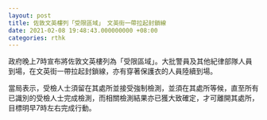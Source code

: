 ```yaml
---
layout: post
title: 佐敦文英樓列「受限區域」　文英街一帶拉起封鎖線
date: 2021-02-08 19:48:43.000000000 +08:00
categories: rthk
---
```


政府晚上7時宣布將佐敦文英樓列為「受限區域」。大批警員及其他紀律部隊人員到場，在文英街一帶拉起封鎖線，亦有穿著保護衣的人員陸續到場。

當局表示，受檢人士須留在其處所並接受強制檢測，並須在其處所等候，直至所有已識別的受檢人士完成檢測，而相關檢測結果亦已獲大致確定，才可離開其處所，目標明早7時左右完成行動。
